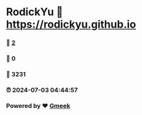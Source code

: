 # RodickYu :link: https://rodickyu.github.io 
### :page_facing_up: [2](https://rodickyu.github.io/tag.html) 
### :speech_balloon: 0 
### :hibiscus: 3231 
### :alarm_clock: 2024-07-03 04:44:57 
### Powered by :heart: [Gmeek](https://github.com/Meekdai/Gmeek)

